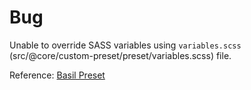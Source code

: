 # Bug

Unable to override SASS variables using `variables.scss` (src/@core/custom-preset/preset/variables.scss) file.

Reference: [Basil Preset](https://github.com/vuetifyjs/vue-cli-plugins/tree/master/packages/%40vuetify/material-studies/templates/vue-cli-plugin-vuetify-preset-basil)
